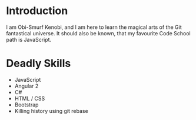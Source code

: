 Introduction
==========

I am Obi-Smurf Kenobi, and I am here to learn the magical arts of the Git fantastical universe.
It should also be known, that my favourite Code School path is JavaScript.

Deadly Skills
===========

* JavaScript
* Angular 2
* C#
* HTML / CSS
* Bootstrap
* Killing history using git rebase